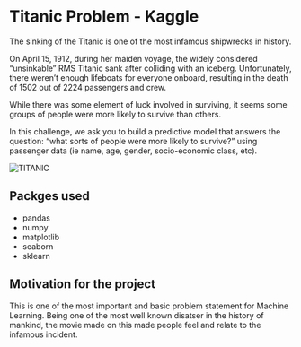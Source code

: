 # Titanic Problem - Kaggle

The sinking of the Titanic is one of the most infamous shipwrecks in history.

On April 15, 1912, during her maiden voyage, the widely considered “unsinkable” RMS Titanic sank after colliding with an iceberg. Unfortunately, there weren’t enough lifeboats for everyone onboard, resulting in the death of 1502 out of 2224 passengers and crew.

While there was some element of luck involved in surviving, it seems some groups of people were more likely to survive than others.

In this challenge, we ask you to build a predictive model that answers the question: “what sorts of people were more likely to survive?” using passenger data (ie name, age, gender, socio-economic class, etc). 

![TITANIC](https://image.pbs.org/video-assets/c1noP2x-asset-mezzanine-16x9-jBLtHD7.jpg.crop.480x270.jpg)

## Packges used 
- pandas
- numpy 
- matplotlib
- seaborn
- sklearn

## Motivation for the project 
This is one of the most important and basic problem statement for Machine Learning. Being one of the most well known disatser in the history of mankind, the movie made on this made people feel and relate to the infamous incident.
